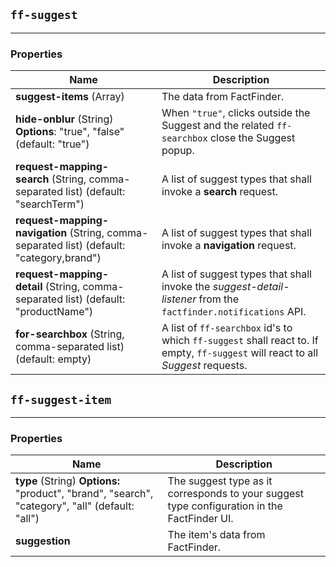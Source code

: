 ## `ff-suggest`
___
### Properties
| Name | Description |
| ---- | ----------- |
| **suggest-items**&nbsp;(Array) | The data from FactFinder. |
| **hide-onblur**&nbsp;(String) **Options**:&nbsp;"true",&nbsp;"false" (default: "true") | When `"true"`, clicks outside the Suggest and the related `ff-searchbox` close the Suggest popup. |
| **request-mapping-search**&nbsp;(String, comma-separated list) (default: "searchTerm") | A list of suggest types that shall invoke a **search** request. |
| **request-mapping-navigation**&nbsp;(String, comma-separated list) (default: "category,brand") | A list of suggest types that shall invoke a **navigation** request. |
| **request-mapping-detail**&nbsp;(String, comma-separated list) (default: "productName") | A list of suggest types that shall invoke the _suggest-detail-listener_ from the `factfinder.notifications` API. |
| **for-searchbox**&nbsp;(String, comma-separated list) (default: empty) | A list of `ff-searchbox` id's to which `ff-suggest` shall react to. If empty, `ff-suggest` will react to all _Suggest_ requests. |


## `ff-suggest-item`
___
### Properties
| Name | Description |
| ---- | ----------- |
| **type**&nbsp;(String) **Options:** "product", "brand", "search", "category", "all" (default: "all") | The suggest type as it corresponds to your suggest type configuration in the FactFinder UI. |
| **suggestion** | The item's data from FactFinder. |
